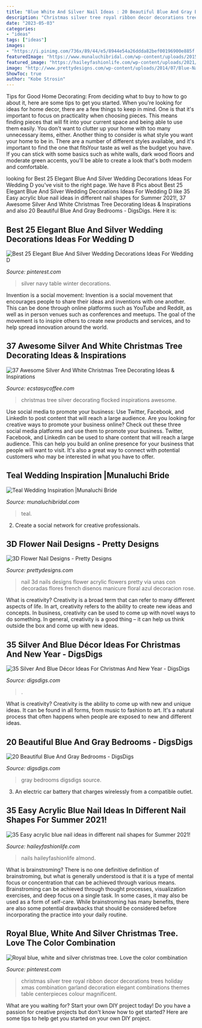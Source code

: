 ```yaml
---
title: "Blue White And Silver Nail Ideas : 20 Beautiful Blue And Gray Bedrooms"
description: "Christmas silver tree royal ribbon decor decorations trees holiday xmas combination garland decoration elegant combinations themes table centerpieces colour magnificent"
date: "2023-05-03"
categories:
- "ideas"
tags: ["ideas"]
images:
- "https://i.pinimg.com/736x/89/44/e5/8944e54a26ddda82bef00196900e885f.jpg"
featuredImage: "https://www.munaluchibridal.com/wp-content/uploads/2015/02/Teal6.jpg"
featured_image: "https://haileyfashionlife.com/wp-content/uploads/2021/04/30-5-683x1024.jpg"
image: "http://www.prettydesigns.com/wp-content/uploads/2014/07/Blue-Nails1.jpg"
ShowToc: true
author: "Kobe Strosin"
---
```



Tips for Good Home Decorating: From deciding what to buy to how to go about it, here are some tips to get you started.
When you're looking for ideas for home decor, there are a few things to keep in mind. One is that it's important to focus on practicality when choosing pieces. This means finding pieces that will fit into your current space and being able to use them easily. You don't want to clutter up your home with too many unnecessary items, either. Another thing to consider is what style you want your home to be in. There are a number of different styles available, and it's important to find the one that fitsYour taste as well as the budget you have. If you can stick with some basics such as white walls, dark wood floors and moderate green accents, you'll be able to create a look that's both modern and comfortable.

	

		
looking for Best 25 Elegant Blue And Silver Wedding Decorations Ideas For Wedding D you've visit to the right page. We have 8 Pics about Best 25 Elegant Blue And Silver Wedding Decorations Ideas For Wedding D like 35 Easy acrylic blue nail ideas in different nail shapes for Summer 2021!, 37 Awesome Silver And White Christmas Tree Decorating Ideas &amp; Inspirations and also 20 Beautiful Blue And Gray Bedrooms - DigsDigs. Here it is:
		
    
## Best 25 Elegant Blue And Silver Wedding Decorations Ideas For Wedding D

<img loading=lazy src="https://i.pinimg.com/736x/89/44/e5/8944e54a26ddda82bef00196900e885f.jpg" onerror="this.onerror=null;this.src='https://tse4.mm.bing.net/th?id=OIP.ZfWqxKAKattU5NFwNJdxSQHaLI&amp;pid=15.1';" alt="Best 25 Elegant Blue And Silver Wedding Decorations Ideas For Wedding D">

_Source: pinterest.com_

>silver navy table winter decorations. 

	

Invention is a social movement:
Invention is a social movement that encourages people to share their ideas and inventions with one another. This can be done through online platforms such as YouTube and Reddit, as well as in person venues such as conferences and meetups. The goal of the movement is to inspire others to create new products and services, and to help spread innovation around the world.

    
## 37 Awesome Silver And White Christmas Tree Decorating Ideas &amp; Inspirations

<img loading=lazy src="https://i0.wp.com/www.ecstasycoffee.com/wp-content/uploads/2016/10/flocked-Christmas-tree.jpg" onerror="this.onerror=null;this.src='https://tse2.mm.bing.net/th?id=OIP.DHwu1GigWEL7AMGl8WMkHQAAAA&amp;pid=15.1';" alt="37 Awesome Silver And White Christmas Tree Decorating Ideas &amp; Inspirations">

_Source: ecstasycoffee.com_

>christmas tree silver decorating flocked inspirations awesome. 

	

Use social media to promote your business: Use Twitter, Facebook, and LinkedIn to post content that will reach a large audience.
Are you looking for creative ways to promote your business online? Check out these three social media platforms and use them to promote your business. Twitter, Facebook, and LinkedIn can be used to share content that will reach a large audience. This can help you build an online presence for your business that people will want to visit. It's also a great way to connect with potential customers who may be interested in what you have to offer.

    
## Teal Wedding Inspiration |Munaluchi Bride

<img loading=lazy src="https://www.munaluchibridal.com/wp-content/uploads/2015/02/Teal6.jpg" onerror="this.onerror=null;this.src='https://tse2.mm.bing.net/th?id=OIP.6WYHgFJZqj4bTjKSS4osTAHaLL&amp;pid=15.1';" alt="Teal Wedding Inspiration |Munaluchi Bride">

_Source: munaluchibridal.com_

>teal. 

	

2. Create a social network for creative professionals. 

    
## 3D Flower Nail Designs - Pretty Designs

<img loading=lazy src="http://www.prettydesigns.com/wp-content/uploads/2014/07/Blue-Nails1.jpg" onerror="this.onerror=null;this.src='https://tse1.mm.bing.net/th?id=OIP.eZvL7tmTXA7OdjUkIRRcqAHaJ4&amp;pid=15.1';" alt="3D Flower Nail Designs - Pretty Designs">

_Source: prettydesigns.com_

>nail 3d nails designs flower acrylic flowers pretty via unas con decoradas flores french disenos manicure floral azul decoracion rose. 

	

What is creativity?
Creativity is a broad term that can refer to many different aspects of life. In art, creativity refers to the ability to create new ideas and concepts. In business, creativity can be used to come up with novel ways to do something. In general, creativity is a good thing – it can help us think outside the box and come up with new ideas.

    
## 35 Silver And Blue Décor Ideas For Christmas And New Year - DigsDigs

<img loading=lazy src="https://www.digsdigs.com/photos/charming-silver-and-blue-christmas-decor-ideas-33.jpg" onerror="this.onerror=null;this.src='https://tse1.mm.bing.net/th?id=OIP.KKsfDx-siswjPACuh1C80gHaLI&amp;pid=15.1';" alt="35 Silver And Blue Décor Ideas For Christmas And New Year - DigsDigs">

_Source: digsdigs.com_

>. 

	

What is creativity?
Creativity is the ability to come up with new and unique ideas. It can be found in all forms, from music to fashion to art. It's a natural process that often happens when people are exposed to new and different ideas.

    
## 20 Beautiful Blue And Gray Bedrooms - DigsDigs

<img loading=lazy src="http://www.digsdigs.com/photos/beautiful-blue-and-gray-bedrooms-11-554x738.jpg" onerror="this.onerror=null;this.src='https://tse3.mm.bing.net/th?id=OIP.Pq8Eicsk7nQCVjcKKBa5gwHaJ3&amp;pid=15.1';" alt="20 Beautiful Blue And Gray Bedrooms - DigsDigs">

_Source: digsdigs.com_

>gray bedrooms digsdigs source. 

	

3. An electric car battery that charges wirelessly from a compatible outlet. 

    
## 35 Easy Acrylic Blue Nail Ideas In Different Nail Shapes For Summer 2021!

<img loading=lazy src="https://haileyfashionlife.com/wp-content/uploads/2021/04/30-5-683x1024.jpg" onerror="this.onerror=null;this.src='https://tse1.mm.bing.net/th?id=OIP.iUxT2lcxz1Bapu7-l2PNEwHaLG&amp;pid=15.1';" alt="35 Easy acrylic blue nail ideas in different nail shapes for Summer 2021!">

_Source: haileyfashionlife.com_

>nails haileyfashionlife almond. 

	

What is brainstroming?
There is no one definitive definition of brainstroming, but what is generally understood is that it is a type of mental focus or concentration that can be achieved through various means. Brainstroming can be achieved through thought processes, visualization exercises, and deep focus on a single task. In some cases, it may also be used as a form of self-care. While brainstroming has many benefits, there are also some potential drawbacks that should be considered before incorporating the practice into your daily routine.

    
## Royal Blue, White And Silver Christmas Tree. Love The Color Combination

<img loading=lazy src="https://i.pinimg.com/736x/22/53/fc/2253fcf7687fe89f85c5c178b5faf672--christmas-love-silver-christmas.jpg" onerror="this.onerror=null;this.src='https://tse3.mm.bing.net/th?id=OIP.TdrYGLs7v60Z8bQ_eGPjtAHaJ3&amp;pid=15.1';" alt="Royal blue, white and silver christmas tree. Love the color combination">

_Source: pinterest.com_

>christmas silver tree royal ribbon decor decorations trees holiday xmas combination garland decoration elegant combinations themes table centerpieces colour magnificent. 

	

What are you waiting for? Start your own DIY project today!
Do you have a passion for creative projects but don't know how to get started? Here are some tips to help get you started on your own DIY project.


